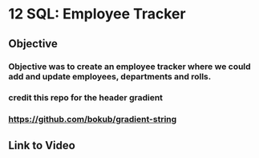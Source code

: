 # 12 SQL: Employee Tracker

## Objective

### Objective was to create an employee tracker where we could add and update employees, departments and rolls.
### credit this repo for the header gradient
### https://github.com/bokub/gradient-string

## Link to Video
